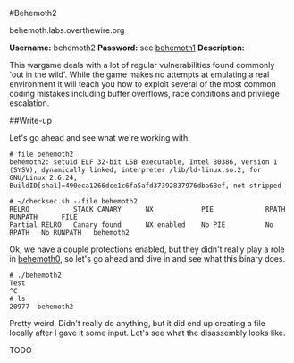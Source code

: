 #Behemoth2

behemoth.labs.overthewire.org

**Username:** behemoth2
**Password:** see [behemoth1](https://github.com/Alpackers/CTF-Writeups/tree/master/Misc/OverTheWire/Behemoth/Behemoth1)
**Description:**  

This wargame deals with a lot of regular vulnerabilities found commonly 'out in the wild'. While the game makes no attempts at emulating a real environment it will teach you how to exploit several of the most common coding mistakes including buffer overflows, race conditions and privilege escalation. 

##Write-up

Let's go ahead and see what we're working with:

```
# file behemoth2 
behemoth2: setuid ELF 32-bit LSB executable, Intel 80386, version 1 (SYSV), dynamically linked, interpreter /lib/ld-linux.so.2, for GNU/Linux 2.6.24, BuildID[sha1]=490eca1266dce1c6fa5afd37392837976dba68ef, not stripped
```
```
# ~/checksec.sh --file behemoth2 
RELRO           STACK CANARY      NX            PIE             RPATH      RUNPATH      FILE
Partial RELRO   Canary found      NX enabled    No PIE          No RPATH   No RUNPATH   behemoth2
```

Ok, we have a couple protections enabled, but they didn't really play a role in [behemoth0](https://github.com/Alpackers/CTF-Writeups/tree/master/Misc/OverTheWire/Behemoth/Behemoth0), so let's go ahead and dive in and see what this binary does.

```
# ./behemoth2 
Test
^C
# ls
20977  behemoth2
```

Pretty weird.  Didn't really do anything, but it did end up creating a file locally after I gave it some input.  Let's see what the disassembly looks like.

TODO
